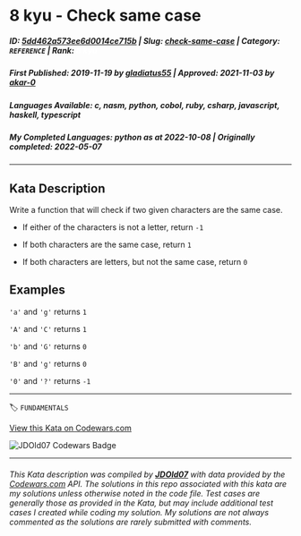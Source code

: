 # 8 kyu - Check same case

##### **ID**: [5dd462a573ee6d0014ce715b](https://www.codewars.com/kata/5dd462a573ee6d0014ce715b) | **Slug**: [check-same-case](https://www.codewars.com/kata/5dd462a573ee6d0014ce715b) | **Category**: `REFERENCE` | **Rank**: <span style="color:white">8 kyu</span>

##### **First Published**: 2019-11-19 ***by*** [gladiatus55](https://www.codewars.com/users/gladiatus55) | **Approved**: 2021-11-03 ***by*** [akar-0](https://www.codewars.com/users/akar-0)

##### **Languages Available**: c, nasm, python, cobol, ruby, csharp, javascript, haskell, typescript

##### **My Completed Languages**: python ***as at*** 2022-10-08 | **Originally completed**: 2022-05-07

---

## Kata Description


Write a function that will check if two given characters are the same case.



* If either of the characters is not a letter, return `-1`

* If both characters are the same case, return `1`

* If both characters are letters, but not the same case, return `0`



## Examples



`'a'` and `'g'` returns `1`



`'A'` and `'C'` returns `1`



`'b'` and `'G'` returns `0`



`'B'` and `'g'` returns `0`



`'0'` and `'?'` returns `-1`

---


🏷 `FUNDAMENTALS`


[View this Kata on Codewars.com](https://www.codewars.com/kata/5dd462a573ee6d0014ce715b)

![](https://www.codewars.com/users/jdold07/badges/large "JDOld07 Codewars Badge")

---

###### *This Kata description was compiled by [**JDOld07**](https://tpstech.dev) with data provided by the [Codewars.com](https://www.codewars.com) API.  The solutions in this repo associated with this kata are my solutions unless otherwise noted in the code file.  Test cases are generally those as provided in the Kata, but may include additional test cases I created while coding my solution.  My solutions are not always commented as the solutions are rarely submitted with comments.*

